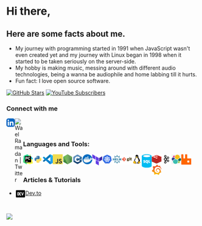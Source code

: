 # Hi there,

## Here are some facts about me.

- My journey with programming started in 1991 when JavaScript wasn't even created yet and my journey with Linux began in 1998 when it started to be taken seriously on the server-side.
- My hobby is making music, messing around with different audio technologies, being a wanna be audiophile and home labbing till it hurts.
- Fun fact: I love open source software.

[![GitHub Stars](https://img.shields.io/github/stars/WMRamadan?logo=github&style=for-the-badge)](https://github.com/WMRamadan)
[![YouTube Subscribers](https://img.shields.io/youtube/channel/subscribers/UCSA1wW7mGJOE5hEhXTO6enQ?logo=youtube&logoColor=E05D44&style=for-the-badge&label=YouTube)](https://youtube.com/@WMRamadan)

### Connect with me

[<img align="left" alt="Wael Ramadan | LinkedIn" width="22px" src="./images/LinkedIn.svg" width="48" />][linkedin]
[<img align="left" alt="Wael Ramadan | Twitter" width="22px" src="https://cdn.jsdelivr.net/npm/simple-icons@v3/icons/twitter.svg" />][twitter]

<br />
<br />

### Languages and Tools:

<img align="left" alt="PyCharm" width="26px" src="https://github.com/WMRamadan/wmramadan/blob/main/images/pycharm_icon.png" />
<img align="left" alt="Python" width="26px" src="https://raw.githubusercontent.com/github/explore/80688e429a7d4ef2fca1e82350fe8e3517d3494d/topics/python/python.png" />
<img align="left" alt="Visual Studio Code" width="26px" src="https://raw.githubusercontent.com/github/explore/80688e429a7d4ef2fca1e82350fe8e3517d3494d/topics/visual-studio-code/visual-studio-code.png" />
<img align="left" alt="JavaScript" width="26px" src="https://raw.githubusercontent.com/github/explore/80688e429a7d4ef2fca1e82350fe8e3517d3494d/topics/javascript/javascript.png" />
<img align="left" alt="Node.js" width="26px" src="https://raw.githubusercontent.com/github/explore/80688e429a7d4ef2fca1e82350fe8e3517d3494d/topics/nodejs/nodejs.png" />
<img align="left" alt="C Plus Plus" width="26px" src="https://raw.githubusercontent.com/github/explore/80688e429a7d4ef2fca1e82350fe8e3517d3494d/topics/cpp/cpp.png" />
<img align="left" alt="Docker" width="26px" src="https://github.com/WMRamadan/wmramadan/blob/main/images/docker_icon.png" />
<img align="left" alt="Terraform" width="26px" src="https://github.com/WMRamadan/wmramadan/blob/main/images/terraform_icon.png" />
<img align="left" alt="Kubernetes" width="26px" src="https://github.com/WMRamadan/wmramadan/blob/main/images/kubernetes_icon.png" />
<img align="left" alt="Helm" width="26px" src="https://github.com/WMRamadan/wmramadan/blob/main/images/helm_icon.png" />
<img align="left" alt="Git" width="26px" src="https://raw.githubusercontent.com/github/explore/80688e429a7d4ef2fca1e82350fe8e3517d3494d/topics/git/git.png" />
<img align="left" alt="Linux" width="26px" src="https://raw.githubusercontent.com/github/explore/80688e429a7d4ef2fca1e82350fe8e3517d3494d/topics/linux/linux.png" />
<img align="left" alt="SQL" width="26px" src="https://github.com/WMRamadan/wmramadan/blob/main/images/sql_icon.png" />
<img align="left" alt="Redis" width="26px" src="https://github.com/WMRamadan/wmramadan/blob/main/images/redis_icon.png" />
<img align="left" alt="Kafka" width="26px" src="https://github.com/WMRamadan/wmramadan/blob/main/images/kafka_icon.png" />
<img align="left" alt="Elasticsearch" width="26px" src="https://github.com/WMRamadan/wmramadan/blob/main/images/elasticsearch_icon.png" />
<img align="left" alt="RabbitMQ" width="26px" src="https://github.com/WMRamadan/wmramadan/blob/main/images/rabbitmq_icon.png" />
<img align="left" alt="Grafana" width="26px" src="https://github.com/WMRamadan/wmramadan/blob/main/images/grafana_icon.png" />

<br />
<br />

[linkedin]: https://www.linkedin.com/in/wael-ramadan-07492622/
[twitter]: https://twitter.com/WMRamadan

### Articles & Tutorials

- <img align="left" alt="DevTo" width="26px" src="https://github.com/WMRamadan/wmramadan/blob/main/images/devto_logo.png" />[Dev.to](https://dev.to/wmramadan)

<br />

![](https://komarev.com/ghpvc/?username=wmramadan&style=flat-square)

